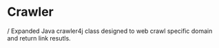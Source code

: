 # Crawler
/
Expanded Java crawler4j class designed to web crawl specific domain and return link resutls. 
